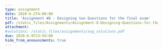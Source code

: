```yaml
---
type: assignment
date: 2020-6-2T4:00:00
title: 'Assignment #8 - Designing two Questions for the final exam'
pdf: /static_files/Assignments/Assignment-8-Designing-Questions-for-the-final.pdf
attachment: 
#solutions: /static_files/assignments/asg_solutions.pdf
due: 2020-6-9T23:59:00
hide_from_announcments: true
---
```



